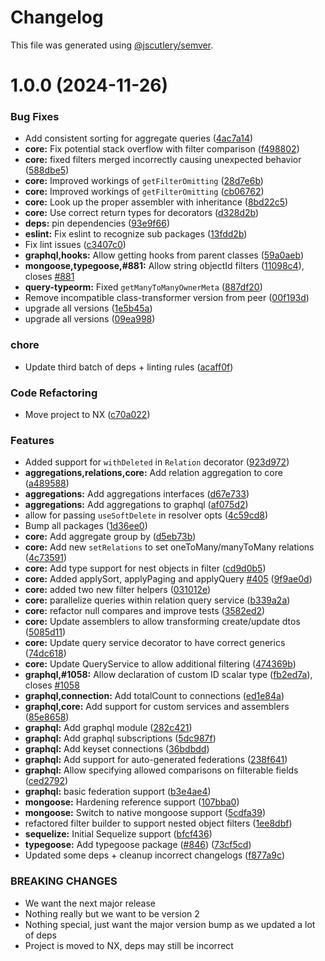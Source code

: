 # Changelog

This file was generated using [@jscutlery/semver](https://github.com/jscutlery/semver).

# 1.0.0 (2024-11-26)


### Bug Fixes

* Add consistent sorting for aggregate queries ([4ac7a14](https://github.com/Rezonate-io/nestjs-query/commit/4ac7a1485c7dcd83569951298606f487608806b1))
* **core:** Fix potential stack overflow with filter comparison ([f498802](https://github.com/Rezonate-io/nestjs-query/commit/f49880274a32e681d9072253135a8669bec7b3b2))
* **core:** fixed filters merged incorrectly causing unexpected behavior ([588dbe5](https://github.com/Rezonate-io/nestjs-query/commit/588dbe5ebb166db4c5a35fa8d36a3a0ceb3a0836))
* **core:** Improved workings of `getFilterOmitting` ([28d7e6b](https://github.com/Rezonate-io/nestjs-query/commit/28d7e6b81f2a63a42331d0d4c5b8fb6ccd3a3d3c))
* **core:** Improved workings of `getFilterOmitting` ([cb06762](https://github.com/Rezonate-io/nestjs-query/commit/cb067622ae7d754706f50df8c59ac2d711688e40))
* **core:** Look up the proper assembler with inheritance ([8bd22c5](https://github.com/Rezonate-io/nestjs-query/commit/8bd22c5a40974c9011d0b472dc1ebe1328ba83f6))
* **core:** Use correct return types for decorators ([d328d2b](https://github.com/Rezonate-io/nestjs-query/commit/d328d2beb8c0ebc3048631a97e5b2023b1891b25))
* **deps:** pin dependencies ([93e9f66](https://github.com/Rezonate-io/nestjs-query/commit/93e9f664d21e05ed1adc35f1bfafcb6acfe8e536))
* **eslint:** Fix eslint to recognize sub packages ([13fdd2b](https://github.com/Rezonate-io/nestjs-query/commit/13fdd2b31289dbc80316cbdb5aa32edbe596bad4))
* Fix lint issues ([c3407c0](https://github.com/Rezonate-io/nestjs-query/commit/c3407c0abfebe2ed6563cf754bab646af124a661))
* **graphql,hooks:** Allow getting hooks from parent classes ([59a0aeb](https://github.com/Rezonate-io/nestjs-query/commit/59a0aebc3dabd7d23ffde576a94bc588e768efbe))
* **mongoose,typegoose,#881:** Allow string objectId filters ([11098c4](https://github.com/Rezonate-io/nestjs-query/commit/11098c441de41462fe6c45742bc317f52ea09711)), closes [#881](https://github.com/Rezonate-io/nestjs-query/issues/881)
* **query-typeorm:** Fixed `getManyToManyOwnerMeta` ([887df20](https://github.com/Rezonate-io/nestjs-query/commit/887df206eca99a80e5f8b37b5f00711d1ee3ecec))
* Remove incompatible class-transformer version from peer ([00f193d](https://github.com/Rezonate-io/nestjs-query/commit/00f193d0000c13e46b9a5868a7b213162f025ac3))
* upgrade all versions ([1e5b45a](https://github.com/Rezonate-io/nestjs-query/commit/1e5b45afbb913ecab6c808f077b3a85c9ec72ce1))
* upgrade all versions ([09ea998](https://github.com/Rezonate-io/nestjs-query/commit/09ea9984e90dab187dc79a542b835c5f6bdfcdd0))


### chore

* Update third batch of deps + linting rules ([acaff0f](https://github.com/Rezonate-io/nestjs-query/commit/acaff0fd56918a26cc108d6d98ef71b275400da4))


### Code Refactoring

* Move project to NX ([c70a022](https://github.com/Rezonate-io/nestjs-query/commit/c70a022671b84025bb10ba3db0a3e5a11ddcccd7))


### Features

* Added support for `withDeleted` in `Relation` decorator ([923d972](https://github.com/Rezonate-io/nestjs-query/commit/923d972660d06cc76065d90b4a46f8775669ff0b))
* **aggregations,relations,core:** Add relation aggregation to core ([a489588](https://github.com/Rezonate-io/nestjs-query/commit/a4895881a1e9ff76811b264cc58eeea116b3edfd))
* **aggregations:** Add aggregations interfaces ([d67e733](https://github.com/Rezonate-io/nestjs-query/commit/d67e73393d2cb8d2f0dc131a8455bb798a270e14))
* **aggregations:** Add aggregations to graphql ([af075d2](https://github.com/Rezonate-io/nestjs-query/commit/af075d2e93b6abbbfbe32afcc917350f803fadaa))
* allow for passing `useSoftDelete` in resolver opts ([4c59cd8](https://github.com/Rezonate-io/nestjs-query/commit/4c59cd82f87663a40634523101c7f511afe77e63))
* Bump all packages ([1d36ee0](https://github.com/Rezonate-io/nestjs-query/commit/1d36ee0401c7f2a82f2ea06092139526ea879f7c))
* **core:** Add aggregate group by ([d5eb73b](https://github.com/Rezonate-io/nestjs-query/commit/d5eb73b9e7a193f664f46486435b7d8d76087b55))
* **core:** Add new `setRelations` to set oneToMany/manyToMany relations ([4c73591](https://github.com/Rezonate-io/nestjs-query/commit/4c7359168c0713723d18ae2dc302366fd820dc7b))
* **core:** Add type support for nest objects in filter ([cd9d0b5](https://github.com/Rezonate-io/nestjs-query/commit/cd9d0b524c1f4c384dc9e5ac6baeb5a49bc068e7))
* **core:** Added applySort, applyPaging and applyQuery [#405](https://github.com/Rezonate-io/nestjs-query/issues/405) ([9f9ae0d](https://github.com/Rezonate-io/nestjs-query/commit/9f9ae0d0722c685483f1b2e1bd501a0f3df3ff85))
* **core:** added two new filter helpers ([031012e](https://github.com/Rezonate-io/nestjs-query/commit/031012e96bf99e1eb08c155059fd5106b38e9faf))
* **core:** parallelize queries within relation query service ([b339a2a](https://github.com/Rezonate-io/nestjs-query/commit/b339a2a9a3d1ad315d92eec67ab31af18617f6ca))
* **core:** refactor null compares and improve tests ([3582ed2](https://github.com/Rezonate-io/nestjs-query/commit/3582ed2f6b4aa5e3fa78bd9986621b9816566156))
* **core:** Update assemblers to allow transforming create/update dtos ([5085d11](https://github.com/Rezonate-io/nestjs-query/commit/5085d1193a84396c9016821347c04f0e15eb04da))
* **core:** Update query service decorator to have correct generics ([74dc618](https://github.com/Rezonate-io/nestjs-query/commit/74dc618b61d1ce5575843accf5ea01066020f073))
* **core:** Update QueryService to allow additional filtering ([474369b](https://github.com/Rezonate-io/nestjs-query/commit/474369bd46ee82e3c8510f0564019627367d467c))
* **graphql,#1058:** Allow declaration of custom ID scalar type ([fb2ed7a](https://github.com/Rezonate-io/nestjs-query/commit/fb2ed7aca59d66fa8827522cf81b6e31e77161d3)), closes [#1058](https://github.com/Rezonate-io/nestjs-query/issues/1058)
* **graphql,connection:** Add totalCount to connections ([ed1e84a](https://github.com/Rezonate-io/nestjs-query/commit/ed1e84a2feb6f89c3b270fcbc1d0eaf6aec5e575))
* **graphql,core:** Add support for custom services and assemblers ([85e8658](https://github.com/Rezonate-io/nestjs-query/commit/85e8658c6acd495233cabb576c3458afcb8fff12))
* **graphql:** Add graphql module ([282c421](https://github.com/Rezonate-io/nestjs-query/commit/282c421d0e6f67fe750fa6005f6cb7d960c8fbd0))
* **graphql:** Add graphql subscriptions ([5dc987f](https://github.com/Rezonate-io/nestjs-query/commit/5dc987f435e0680192313e208359839f9c21d70b))
* **graphql:** Add keyset connections ([36bdbdd](https://github.com/Rezonate-io/nestjs-query/commit/36bdbdd9fda8b1db531ceb65c3a7c604c3da23fe))
* **graphql:** Add support for auto-generated federations ([238f641](https://github.com/Rezonate-io/nestjs-query/commit/238f641967ea6668dfb7bd9034fec732da7fe38b))
* **graphql:** Allow specifying allowed comparisons on filterable fields ([ced2792](https://github.com/Rezonate-io/nestjs-query/commit/ced27920e5c2278c2a04c027a692e25b3306f6cb))
* **graphql:** basic federation support ([b3e4ae4](https://github.com/Rezonate-io/nestjs-query/commit/b3e4ae42db2f8b81aa1153be9c943c25465fdd82))
* **mongoose:** Hardening reference support ([107bba0](https://github.com/Rezonate-io/nestjs-query/commit/107bba040a2b1d423deb4f1e428a43cecab48e79))
* **mongoose:** Switch to native mongoose support ([5cdfa39](https://github.com/Rezonate-io/nestjs-query/commit/5cdfa39b7d91cf0f8438ef3387a89aac850f4452))
* refactored filter builder to support nested object filters ([1ee8dbf](https://github.com/Rezonate-io/nestjs-query/commit/1ee8dbf5a0ae1a1258b203da1e68901e2b8d20f8))
* **sequelize:** Initial Sequelize support ([bfcf436](https://github.com/Rezonate-io/nestjs-query/commit/bfcf4368b96617113c0334cd78a8881e4952eb99))
* **typegoose:** Add typegoose package ([#846](https://github.com/Rezonate-io/nestjs-query/issues/846)) ([73cf5cd](https://github.com/Rezonate-io/nestjs-query/commit/73cf5cdbf11496ad3a3ce3f6bb69975510de26e2))
* Updated some deps + cleanup incorrect changelogs ([f877a9c](https://github.com/Rezonate-io/nestjs-query/commit/f877a9c7e1c4f172ed9b94b33398da596e6222f7))


### BREAKING CHANGES

* We want the next major release
* Nothing really but we want to be version 2
* Nothing special, just want the major version bump as we updated a lot of deps
* Project is moved to NX, deps may still be incorrect
